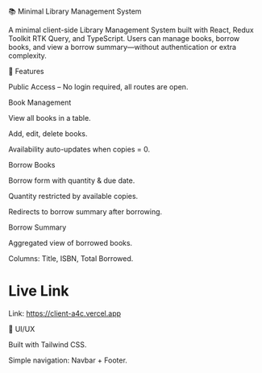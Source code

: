 📚 Minimal Library Management System

A minimal client-side Library Management System built with React, Redux Toolkit RTK Query, and TypeScript.
Users can manage books, borrow books, and view a borrow summary—without authentication or extra complexity.

🚀 Features

Public Access – No login required, all routes are open.

Book Management

View all books in a table.

Add, edit, delete books.

Availability auto-updates when copies = 0.

Borrow Books

Borrow form with quantity & due date.

Quantity restricted by available copies.

Redirects to borrow summary after borrowing.

Borrow Summary

Aggregated view of borrowed books.

Columns: Title, ISBN, Total Borrowed.

# Live Link

Link: https://client-a4c.vercel.app

🎨 UI/UX


Built with Tailwind CSS.

Simple navigation: Navbar + Footer.
